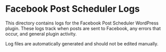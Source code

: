 # Facebook Post Scheduler Logs

This directory contains logs for the Facebook Post Scheduler WordPress plugin.
These logs track when posts are sent to Facebook, any errors that occur, and general plugin activity.

Log files are automatically generated and should not be edited manually.
